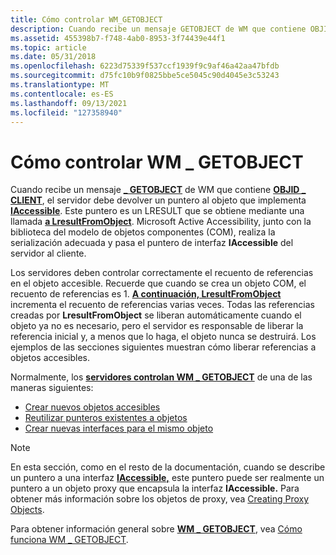 ```yaml
---
title: Cómo controlar WM_GETOBJECT
description: Cuando recibe un mensaje GETOBJECT de WM que contiene OBJID CLIENT, el servidor debe devolver un puntero al objeto \_ \_ que implementa IAccessible.
ms.assetid: 455398b7-f748-4ab0-8953-3f74439e44f1
ms.topic: article
ms.date: 05/31/2018
ms.openlocfilehash: 6223d75339f537ccf1939f9c9af46a42aa47bfdb
ms.sourcegitcommit: d75fc10b9f0825bbe5ce5045c90d4045e3c53243
ms.translationtype: MT
ms.contentlocale: es-ES
ms.lasthandoff: 09/13/2021
ms.locfileid: "127358940"
---
```

# <a name="how-to-handle-wm_getobject"></a>Cómo controlar WM \_ GETOBJECT

Cuando recibe un mensaje [**\_ GETOBJECT**](wm-getobject.md) de WM que contiene [**OBJID \_ CLIENT**](object-identifiers.md), el servidor debe devolver un puntero al objeto que implementa [**IAccessible**](/windows/desktop/api/oleacc/nn-oleacc-iaccessible). Este puntero es un LRESULT que se obtiene mediante una llamada [**a LresultFromObject**](/windows/desktop/api/Oleacc/nf-oleacc-lresultfromobject). Microsoft Active Accessibility, junto con la biblioteca del modelo de objetos componentes (COM), realiza la serialización adecuada y pasa el puntero de interfaz **IAccessible** del servidor al cliente.

Los servidores deben controlar correctamente el recuento de referencias en el objeto accesible. Recuerde que cuando se crea un objeto COM, el recuento de referencias es 1. [**A continuación, LresultFromObject**](/windows/desktop/api/Oleacc/nf-oleacc-lresultfromobject) incrementa el recuento de referencias varias veces. Todas las referencias creadas por **LresultFromObject** se liberan automáticamente cuando el objeto ya no es necesario, pero el servidor es responsable de liberar la referencia inicial y, a menos que lo haga, el objeto nunca se destruirá. Los ejemplos de las secciones siguientes muestran cómo liberar referencias a objetos accesibles.

Normalmente, los [**servidores controlan WM \_ GETOBJECT**](wm-getobject.md) de una de las maneras siguientes:

-   [Crear nuevos objetos accesibles](create-new-accessible-objects.md)
-   [Reutilizar punteros existentes a objetos](reuse-existing-pointers-to-objects.md)
-   [Crear nuevas interfaces para el mismo objeto](create-new-interfaces-to-the-same-object.md)

> [!Note]  
> En esta sección, como en el resto de la documentación, cuando se describe un puntero a una interfaz [**IAccessible,**](/windows/desktop/api/oleacc/nn-oleacc-iaccessible) este puntero puede ser realmente un puntero a un objeto proxy que encapsula la interfaz **IAccessible.** Para obtener más información sobre los objetos de proxy, vea [Creating Proxy Objects](creating-proxy-objects.md).

 

Para obtener información general sobre [**WM \_ GETOBJECT**](wm-getobject.md), vea [Cómo funciona WM \_ GETOBJECT](how-wm-getobject-works.md).

 

 




